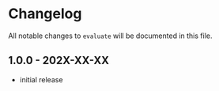 # Changelog

All notable changes to `evaluate` will be documented in this file.

## 1.0.0 - 202X-XX-XX

- initial release
